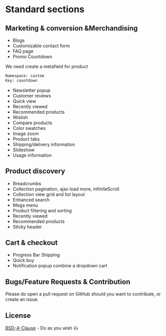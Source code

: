 # Standard sections

## Marketing & conversion &Merchandising

* Blogs
* Customizable contact form
* FAQ page
* Promo Countdown
  
We need create a metafield  for product

```bash
Namespace: custom
Key: countdown
```
* Newsletter popup
* Customer reviews
* Quick view
* Recently viewed
* Recommended products
* Wislish
* Compare products
* Color swatches
* Image zoom
* Product tabs
* Shipping/delivery information
* Slideshow
* Usage information

## Product discovery

* Breadcrumbs
* Collection pagination, ajax load more, infiniteScroll
* Collection view grid and list layout
* Enhanced search
* Mega menu
* Product filtering and sorting
* Recently viewed
* Recommended products
* Sticky header
 
## Cart & checkout
 
* Progress Bar Shipping
* Quick buy
* Notification popup combine a dropdown cart

## Bugs/Feature Requests & Contribution

Please do open a pull request on GitHub should you want to contribute, or create an issue.

## License
[BSD-4-Clause](http://directory.fsf.org/wiki/License:BSD_4Clause) - Do as you wish 👍
